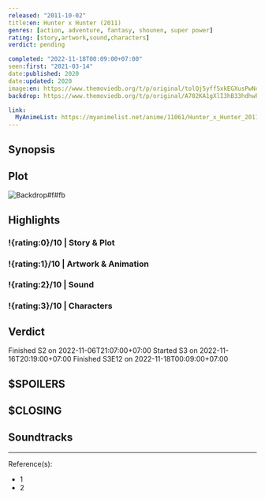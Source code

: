 ```yaml
---
released: "2011-10-02"
title:en: Hunter x Hunter (2011)
genres: [action, adventure, fantasy, shounen, super power]
rating: [story,artwork,sound,characters]
verdict: pending

completed: "2022-11-18T00:09:00+07:00"
seen:first: "2021-03-14"
date:published: 2020
date:updated: 2020
image:en: https://www.themoviedb.org/t/p/original/tolQj5yffSxkEGXusPwNcvYrbph.jpg
backdrop: https://www.themoviedb.org/t/p/original/A702KA1gXlI3hB33hdhwPM708pY.jpg

link:
  MyAnimeList: https://myanimelist.net/anime/11061/Hunter_x_Hunter_2011
---
```



## Synopsis

## Plot

![Backdrop#f#fb](https://www.themoviedb.org/t/p/original/rAQy7uX1SVJAKMN02i6OtlrRsDY.jpg "Source: TMDB")

## Highlights

### !{rating:0}/10 | Story & Plot

### !{rating:1}/10 | Artwork & Animation

### !{rating:2}/10 | Sound

### !{rating:3}/10 | Characters

## Verdict

Finished S2 on 2022-11-06T21:07:00+07:00
Started S3 on 2022-11-16T20:19:00+07:00
Finished S3E12 on 2022-11-18T00:09:00+07:00

## $SPOILERS

## $CLOSING

## Soundtracks

***
Reference(s):

- 1
- 2
